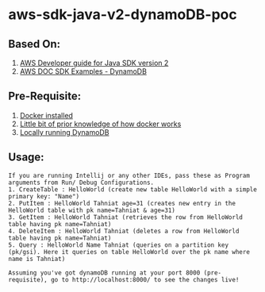 # aws-sdk-java-v2-dynamoDB-poc

## Based On:

1. [AWS Developer guide for Java SDK version 2](https://docs.aws.amazon.com/sdk-for-java/v2/developer-guide/examples-dynamodb.html)
2. [AWS DOC SDK Examples - DynamoDB](https://github.com/awsdocs/aws-doc-sdk-examples/tree/master/javav2/example_code/dynamodb/src/main/java/com/example/dynamodb)

## Pre-Requisite:

1. [Docker installed](https://www.docker.com/)
2. [Little bit of prior knowledge of how docker works](https://gist.github.com/tahniat-ashraf/30b2759a9bc86f70695990f2d97e940a)
3. [Locally running DynamoDB](https://github.com/instructure/dynamo-local-admin-docker)

## Usage:
```
If you are running Intellij or any other IDEs, pass these as Program arguments from Run/ Debug Configurations.
1. CreateTable : HelloWorld (create new table HelloWorld with a simple primary key: "Name")
2. PutItem : HelloWorld Tahniat age=31 (creates new entry in the HelloWorld table with pk name=Tahniat & age=31)
3. GetItem : HelloWorld Tahniat (retrieves the row from HelloWorld table having pk name=Tahniat)
4. DeleteItem : HelloWorld Tahniat (deletes a row from HelloWorld table having pk name=Tahniat)
5. Query : HelloWorld Name Tahniat (queries on a partition key (pk/gsi). Here it queries on table HelloWorld over the pk name where name is Tahniat)

Assuming you've got dynamoDB running at your port 8000 (pre-requisite), go to http://localhost:8000/ to see the changes live!
```
